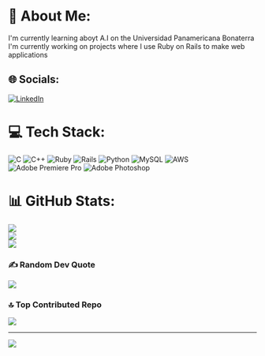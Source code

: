 # 💫 About Me:
I'm currently learning aboyt A.I on the Universidad Panamericana Bonaterra<br>I'm currently working on projects where I use Ruby on Rails to make web applications


## 🌐 Socials:
[![LinkedIn](https://img.shields.io/badge/LinkedIn-%230077B5.svg?logo=linkedin&logoColor=white)](https://linkedin.com/in/atzin-eduardo-cruz-briones-780667252) 

# 💻 Tech Stack:
![C](https://img.shields.io/badge/c-%2300599C.svg?style=for-the-badge&logo=c&logoColor=white) ![C++](https://img.shields.io/badge/c++-%2300599C.svg?style=for-the-badge&logo=c%2B%2B&logoColor=white) ![Ruby](https://img.shields.io/badge/ruby-%23CC342D.svg?style=for-the-badge&logo=ruby&logoColor=white) ![Rails](https://img.shields.io/badge/rails-%23CC0000.svg?style=for-the-badge&logo=ruby-on-rails&logoColor=white) ![Python](https://img.shields.io/badge/python-3670A0?style=for-the-badge&logo=python&logoColor=ffdd54) ![MySQL](https://img.shields.io/badge/mysql-4479A1.svg?style=for-the-badge&logo=mysql&logoColor=white) ![AWS](https://img.shields.io/badge/AWS-%23FF9900.svg?style=for-the-badge&logo=amazon-aws&logoColor=white) ![Adobe Premiere Pro](https://img.shields.io/badge/Adobe%20Premiere%20Pro-9999FF.svg?style=for-the-badge&logo=Adobe%20Premiere%20Pro&logoColor=white) ![Adobe Photoshop](https://img.shields.io/badge/adobe%20photoshop-%2331A8FF.svg?style=for-the-badge&logo=adobe%20photoshop&logoColor=white)
# 📊 GitHub Stats:
![](https://github-readme-stats.vercel.app/api?username=AtzinCruz&theme=dark&hide_border=false&include_all_commits=true&count_private=false)<br/>
![](https://github-readme-streak-stats.herokuapp.com/?user=AtzinCruz&theme=dark&hide_border=false)<br/>
![](https://github-readme-stats.vercel.app/api/top-langs/?username=AtzinCruz&theme=dark&hide_border=false&include_all_commits=true&count_private=false&layout=compact)

### ✍️ Random Dev Quote
![](https://quotes-github-readme.vercel.app/api?type=horizontal&theme=radical)

### 🔝 Top Contributed Repo
![](https://github-contributor-stats.vercel.app/api?username=AtzinCruz&limit=5&theme=dark&combine_all_yearly_contributions=true)

---
[![](https://visitcount.itsvg.in/api?id=AtzinCruz&icon=0&color=3)](https://visitcount.itsvg.in)

<!-- Proudly created with GPRM ( https://gprm.itsvg.in ) -->
